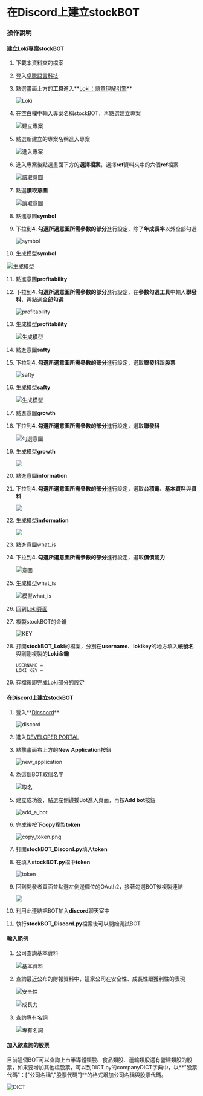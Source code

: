 # **在**Discord上建立stockBOT

### 操作說明

#### 建立Loki專案stockBOT

1. 下載本資料夾的檔案

2. 登入[卓騰語言科技](https://api.droidtown.co/)

3. 點選畫面上方的**工具**進入**[Loki：語意理解引擎](https://api.droidtown.co/loki/)**

   ![Loki](https://github.com/sydneylin0218/Picture/blob/main/Loki.png?raw=true)

4. 在空白欄中輸入專案名稱stockBOT，再點選建立專案

   ![建立專案](https://github.com/sydneylin0218/Picture/blob/main/%E5%BB%BA%E7%AB%8B%E5%B0%88%E6%A1%88.png?raw=true)

5. 點選新建立的專案名稱進入專案

   ![進入專案](https://github.com/sydneylin0218/Picture/blob/main/%E5%BB%BA%E7%AB%8B%E5%B0%88%E6%A1%88_2.png?raw=true)

6. 進入專案後點選畫面下方的**選擇檔案**，選擇**ref**資料夾中的六個**ref**檔案

   ![讀取意圖](https://github.com/sydneylin0218/Picture/blob/main/REF.png?raw=true)

7. 點選**讀取意圖**

   ![讀取意圖](https://github.com/sydneylin0218/Picture/blob/main/%E8%AE%80%E5%8F%96%E6%84%8F%E5%9C%96.png?raw=true)

8. 點進意圖**symbol**

9. 下拉到**4. 勾選所選意圖所需參數的部分**進行設定，除了**年成長率**以外全部勾選

   ![symbol](https://github.com/sydneylin0218/Picture/blob/main/symbol.png?raw=true)

10. 生成模型**symbol**

   ![生成模型](https://github.com/sydneylin0218/Picture/blob/main/%E7%94%9F%E6%88%90%E6%A8%A1%E5%9E%8B.png?raw=true)

11. 點進意圖**profitability**

12. 下拉到**4. 勾選所選意圖所需參數的部分**進行設定，在**參數勾選工具**中輸入**聯發科**，再點選**全部勾選**

    ![profitability](https://github.com/sydneylin0218/Picture/blob/main/profitability.png?raw=true)

13. 生成模型**profitability**

    ![生成模型](https://github.com/sydneylin0218/Picture/blob/main/%E7%94%9F%E6%88%90%E6%A8%A1%E5%9E%8B_pro.png?raw=true)

14. 點進意圖**safty**

15. 下拉到**4. 勾選所選意圖所需參數的部分**進行設定，選取**聯發科**跟**股票**

    ![safty](https://github.com/sydneylin0218/Picture/blob/main/safety2.png?raw=true)

16. 生成模型**safty**

    ![生成模型](https://github.com/sydneylin0218/Picture/blob/main/%E7%94%9F%E6%88%90%E6%A8%A1%E5%9E%8B_safty.png?raw=true)

17. 點進意圖**growth**

18. 下拉到**4. 勾選所選意圖所需參數的部分**進行設定，選取**聯發科**

    ![勾選意圖](https://github.com/sydneylin0218/Picture/blob/main/%E7%94%9F%E6%88%90%E6%A8%A1%E5%9E%8B_growth.png?raw=true)

19. 生成模型**growth**

    ![](https://github.com/sydneylin0218/Picture/blob/main/%E6%A8%A1%E5%9E%8B_growth.png?raw=true)

20. 點進意圖**information**

21. 下拉到**4. 勾選所選意圖所需參數的部分**進行設定，選取**台積電**、**基本資料**與**資料**

    ![](https://github.com/sydneylin0218/Picture/blob/main/%E6%84%8F%E5%9C%96_info.png?raw=true)

22. 生成模型**imformation**

    ![](https://github.com/sydneylin0218/Picture/blob/main/%E7%94%9F%E6%88%90%E6%A8%A1%E5%9E%8B_info.png?raw=true)

23. 點進意圖what_is

24. 下拉到**4. 勾選所選意圖所需參數的部分**進行設定，選取**償債能力**

    ![意圖](https://github.com/sydneylin0218/Picture/blob/main/%E6%84%8F%E5%9C%96_what_is.png?raw=true)

25. 生成模型what_is

    ![模型what_is](https://github.com/sydneylin0218/Picture/blob/main/%E6%A8%A1%E5%9E%8B_what_is.png?raw=true)

26. 回到[Loki頁面](https://api.droidtown.co/loki/)

27. 複製stockBOT的金鑰

    ![KEY](https://github.com/sydneylin0218/Picture/blob/main/key.png?raw=true)

28. 打開**stockBOT_Loki**的檔案，分別在**username**、**lokikey**的地方填入**帳號名**與剛剛複製的**Loki金鑰**

    ```LOKI_URL = "https://api.droidtown.co/Loki/BulkAPI/"
    USERNAME = 
    LOKI_KEY = 
    ```

29. 存檔後即完成Loki部分的設定

#### 在Discord上建立stockBOT

1. 登入**[Dicscord](https://discord.com/login?redirect_to=%2Fdevelopers)**

   ![discord](https://github.com/sydneylin0218/Picture/blob/main/discord.png?raw=true)

2. 進入[DEVELOPER PORTAL](https://discord.com/developers/applications)

3. 點擊畫面右上方的**New Application**按鈕

   ![new_application](https://github.com/sydneylin0218/Picture/blob/main/new_application.png?raw=true)

4. 為這個BOT取個名字

   ![取名](https://github.com/sydneylin0218/Picture/blob/main/BOT%E5%8F%96%E5%90%8D2.png?raw=true)

5. 建立成功後，點選左側邊攔Bot進入頁面，再按**Add bot**按鈕

   ![add_a_bot](https://github.com/sydneylin0218/Picture/blob/main/add_a_bot.png?raw=true)

6. 完成後按下**copy**複製**token**

   ![copy_token.png](https://github.com/sydneylin0218/Picture/blob/main/copy_token.png?raw=true)

7. 打開**stockBOT_Discord.py**填入**token**

8. 在填入**stockBOT.py**檔中**token**

   ![token](https://github.com/sydneylin0218/Picture/blob/main/token.png?raw=true)

9. 回到開發者頁面並點選左側邊欄位的OAuth2，接著勾選BOT後複製連結

   ![](https://github.com/sydneylin0218/Picture/blob/main/%E5%8A%A0%E5%85%A5BOT.png?raw=true)

10. 利用此連結把BOT加入**discord**聊天室中

11. 執行**stockBOT_Discord.py**檔案後可以開始測試BOT

#### 輸入範例

1. 公司查詢基本資料

   ![基本資料](https://github.com/sydneylin0218/Picture/blob/main/%E7%AF%84%E4%BE%8B_%E5%9F%BA%E6%9C%AC%E8%B3%87%E6%96%99.png?raw=true)

2. 查詢最近公布的財報資料中，這家公司在安全性、成長性跟獲利性的表現

   ![安全性](https://github.com/sydneylin0218/Picture/blob/main/%E5%AE%89%E5%85%A8%E6%80%A7.png?raw=true)

   ![成長力](https://github.com/sydneylin0218/Picture/blob/main/%E6%88%90%E9%95%B7%E5%8A%9B.png?raw=true)

3. 查詢專有名詞

   ![專有名詞](https://github.com/sydneylin0218/Picture/blob/main/%E5%90%8D%E8%A9%9E%E8%A7%A3%E9%87%8B.png?raw=true)

#### 加入欲查詢的股票

目前這個BOT可以查詢上市半導體類股、食品類股、運輸類股還有營建類股的股票，如果要增加其他檔股票，可以到DICT.py的companyDICT字典中，以**"股票代碼"：["公司名稱","股票代碼"]**的格式增加公司名稱與股票代碼。

![DICT](https://github.com/sydneylin0218/Picture/blob/main/DICT.png?raw=true)

